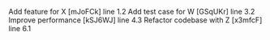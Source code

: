 Add feature for X [mJoFCk] line 1.2
Add test case for W [GSqUKr] line 3.2
Improve performance [kSJ6WJ] line 4.3
Refactor codebase with Z [x3mfcF] line 6.1
